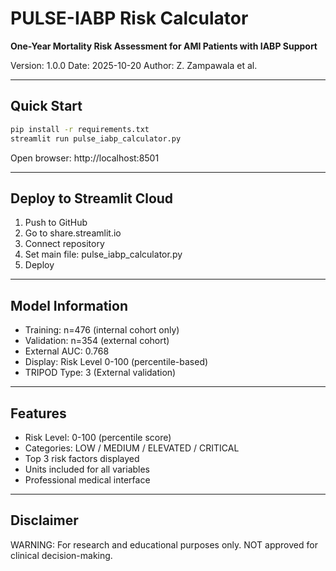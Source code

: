 # PULSE-IABP Risk Calculator

**One-Year Mortality Risk Assessment for AMI Patients with IABP Support**

Version: 1.0.0
Date: 2025-10-20
Author: Z. Zampawala et al.

---

## Quick Start

```bash
pip install -r requirements.txt
streamlit run pulse_iabp_calculator.py
```

Open browser: http://localhost:8501

---

## Deploy to Streamlit Cloud

1. Push to GitHub
2. Go to share.streamlit.io
3. Connect repository
4. Set main file: pulse_iabp_calculator.py
5. Deploy

---

## Model Information

- Training: n=476 (internal cohort only)
- Validation: n=354 (external cohort)
- External AUC: 0.768
- Display: Risk Level 0-100 (percentile-based)
- TRIPOD Type: 3 (External validation)

---

## Features

- Risk Level: 0-100 (percentile score)
- Categories: LOW / MEDIUM / ELEVATED / CRITICAL
- Top 3 risk factors displayed
- Units included for all variables
- Professional medical interface

---

## Disclaimer

WARNING: For research and educational purposes only.
NOT approved for clinical decision-making.

